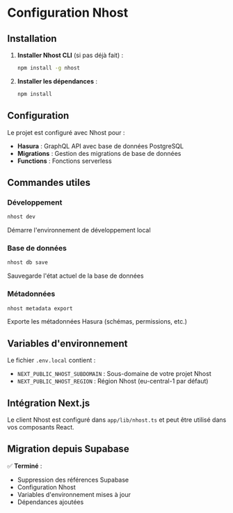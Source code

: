 # Configuration Nhost

## Installation

1. **Installer Nhost CLI** (si pas déjà fait) :
   ```bash
   npm install -g nhost
   ```

2. **Installer les dépendances** :
   ```bash
   npm install
   ```

## Configuration

Le projet est configuré avec Nhost pour :
- **Hasura** : GraphQL API avec base de données PostgreSQL
- **Migrations** : Gestion des migrations de base de données
- **Functions** : Fonctions serverless

## Commandes utiles

### Développement
```bash
nhost dev
```
Démarre l'environnement de développement local

### Base de données
```bash
nhost db save
```
Sauvegarde l'état actuel de la base de données

### Métadonnées
```bash
nhost metadata export
```
Exporte les métadonnées Hasura (schémas, permissions, etc.)

## Variables d'environnement

Le fichier `.env.local` contient :
- `NEXT_PUBLIC_NHOST_SUBDOMAIN` : Sous-domaine de votre projet Nhost
- `NEXT_PUBLIC_NHOST_REGION` : Région Nhost (eu-central-1 par défaut)

## Intégration Next.js

Le client Nhost est configuré dans `app/lib/nhost.ts` et peut être utilisé dans vos composants React.

## Migration depuis Supabase

✅ **Terminé** :
- Suppression des références Supabase
- Configuration Nhost
- Variables d'environnement mises à jour
- Dépendances ajoutées